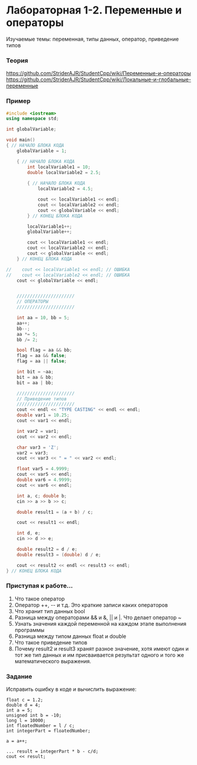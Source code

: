 # Лабораторная 1-2. Переменные и операторы
Изучаемые темы: переменная, типы данных, оператор, приведение типов

### Теория
https://github.com/StriderAJR/StudentCpp/wiki/Переменные-и-операторы
https://github.com/StriderAJR/StudentCpp/wiki/Локальные-и-глобальные-переменные

### Пример
```C++
#include <iostream>
using namespace std;

int globalVariable;

void main()
{ // НАЧАЛО БЛОКА КОДА
    globalVariable = 1;

    { // НАЧАЛО БЛОКА КОДА
        int localVariable1 = 10;
        double localVariable2 = 2.5;
        
        { // НАЧАЛО БЛОКА КОДА
            localVariable2 = 4.5;

            cout << localVariable1 << endl;
            cout << localVariable2 << endl;
            cout << globalVariable << endl;
        } // КОНЕЦ БЛОКА КОДА

        localVariable1++;
        globalVariable++;

        cout << localVariable1 << endl;
        cout << localVariable2 << endl;
        cout << globalVariable << endl;
    } // КОНЕЦ БЛОКА КОДА

//    cout << localVariable1 << endl; // ОШИБКА
//    cout << localVariable2 << endl; // ОШИБКА
    cout << globalVariable << endl;


    //////////////////////
    // ОПЕРАТОРЫ
    //////////////////////

    int aa = 10, bb = 5;
    aa++;
    bb--;    
    aa *= 5;
    bb /= 2;

    bool flag = aa && bb;
    flag = aa && false;
    flag = aa || false;

    int bit = ~aa;
    bit = aa & bb;
    bit = aa | bb; 

    //////////////////////
    // Приведение типов
    //////////////////////
    cout << endl << "TYPE CASTING" << endl << endl;
    double var1 = 10.25;
    cout << var1 << endl;

    int var2 = var1;
    cout << var2 << endl;

    char var3 = 'Z';
    var2 = var3;
    cout << var3 << " = " << var2 << endl;

    float var5 = 4.9999;
    cout << var5 << endl;
    double var6 = 4.9999;
    cout << var6 << endl;

    int a, c; double b;
    cin >> a >> b >> c;

    double result1 = (a + b) / c;

    cout << result1 << endl;

    int d, e;
    cin >> d >> e;

    double result2 = d / e;
    double result3 = (double) d / e;

    cout << result2 << endl << result3 << endl;
} // КОНЕЦ БЛОКА КОДА
```
### Приступая к работе...
1. Что такое оператор
1. Оператор ++, -- и т.д. Это краткие записи каких операторов
1. Что хранит тип данных bool
1. Разница между операторами && и &, || и |. Что делает оператор ~
1. Узнать значения каждой переменной на каждом этапе выполнения программы
1. Разница между типом данных float и double
1. Что такое приведение типов
1. Почему result2 и result3 хранят разное значение, хотя имеют один и тот же тип данных и им присваивается результат одного и того же математического выражения.

### Задание
Исправить ошибку в коде и вычислить выражение:
```
float c = 1.2;
double d = 4;
int a = 5;
unsigned int b = -10;
long l = 10000;
int floatedNumber = l / c;
int integerPart = floatedNumber;

a = a++;

... result = integerPart * b - c/d;
cout << result;

```

